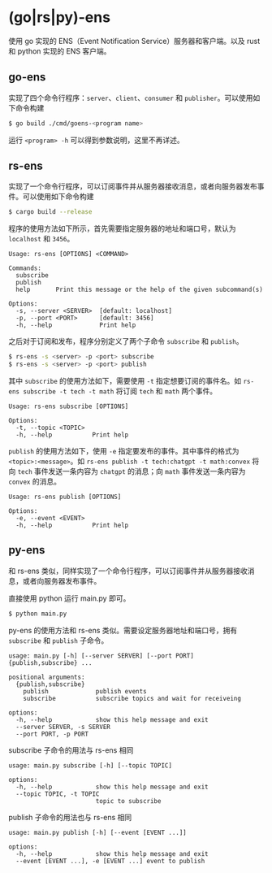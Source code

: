 # (go|rs|py)-ens
使用 go 实现的 ENS（Event Notification Service）服务器和客户端。以及 rust 和 python 实现的 ENS 客户端。

## go-ens
实现了四个命令行程序：`server`、`client`、`consumer` 和 `publisher`。可以使用如下命令构建

```sh
$ go build ./cmd/goens-<program name>
```

运行 `<program> -h` 可以得到参数说明，这里不再详述。

## rs-ens
实现了一个命令行程序，可以订阅事件并从服务器接收消息，或者向服务器发布事件。可以使用如下命令构建

```sh
$ cargo build --release
```

程序的使用方法如下所示，首先需要指定服务器的地址和端口号，默认为 `localhost` 和 `3456`。
```text
Usage: rs-ens [OPTIONS] <COMMAND>

Commands:
  subscribe  
  publish    
  help       Print this message or the help of the given subcommand(s)

Options:
  -s, --server <SERVER>  [default: localhost]
  -p, --port <PORT>      [default: 3456]
  -h, --help             Print help
```

之后对于订阅和发布，程序分别定义了两个子命令 `subscribe` 和 `publish`。
```sh
$ rs-ens -s <server> -p <port> subscribe
$ rs-ens -s <server> -p <port> publish
```

其中 `subscribe` 的使用方法如下，需要使用 `-t` 指定想要订阅的事件名。如 `rs-ens subscribe -t tech -t math` 将订阅 `tech` 和 `math` 两个事件。
```text
Usage: rs-ens subscribe [OPTIONS]

Options:
  -t, --topic <TOPIC>  
  -h, --help           Print help
```

`publish` 的使用方法如下，使用 `-e` 指定要发布的事件。其中事件的格式为 `<topic>:<message>`。如 `rs-ens publish -t tech:chatgpt -t math:convex` 将向 `tech` 事件发送一条内容为 `chatgpt` 的消息；向 `math` 事件发送一条内容为 `convex` 的消息。
```
Usage: rs-ens publish [OPTIONS]

Options:
  -e, --event <EVENT>  
  -h, --help           Print help
```

## py-ens
和 rs-ens 类似，同样实现了一个命令行程序，可以订阅事件并从服务器接收消息，或者向服务器发布事件。

直接使用 python 运行 main.py 即可。
```sh
$ python main.py
```

py-ens 的使用方法和 rs-ens 类似。需要设定服务器地址和端口号，拥有 `subscribe` 和 `publish` 子命令。
```text
usage: main.py [-h] [--server SERVER] [--port PORT] {publish,subscribe} ...

positional arguments:
  {publish,subscribe}
    publish             publish events
    subscribe           subscribe topics and wait for receiveing

options:
  -h, --help            show this help message and exit
  --server SERVER, -s SERVER
  --port PORT, -p PORT
```

subscribe 子命令的用法与 rs-ens 相同
```text
usage: main.py subscribe [-h] [--topic TOPIC]

options:
  -h, --help            show this help message and exit
  --topic TOPIC, -t TOPIC
                        topic to subscribe
```

publish 子命令的用法也与 rs-ens 相同
```text
usage: main.py publish [-h] [--event [EVENT ...]]

options:
  -h, --help            show this help message and exit
  --event [EVENT ...], -e [EVENT ...] event to publish
```
